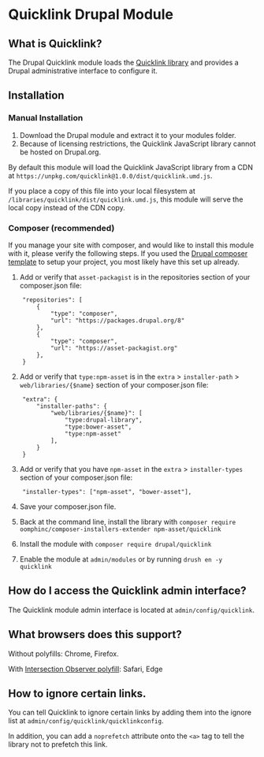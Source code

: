 # Quicklink Drupal Module

## What is Quicklink?

The Drupal Quicklink module loads the
[Quicklink library](https://github.com/GoogleChromeLabs/quicklink) and provides
a Drupal administrative interface to configure it.


## Installation


### Manual Installation
1. Download the Drupal module and extract it to your modules folder.
2. Because of licensing restrictions, the Quicklink JavaScript library cannot
be hosted on Drupal.org.

By default this module will load the Quicklink JavaScript library from a CDN at
`https://unpkg.com/quicklink@1.0.0/dist/quicklink.umd.js`.

If you place a copy of this file into your local filesystem at
`/libraries/quicklink/dist/quicklink.umd.js`, this module will serve the local copy 
instead of the CDN copy.


### Composer (recommended)
If you manage your site with composer, and would like to install this module
with it, please verify the following steps. If you used the [Drupal composer
template](https://github.com/drupal-composer/drupal-project) to setup your
project, you most likely have this set up already.

1. Add or verify that `asset-packagist` is in the repositories section of your
composer.json file:

```
    "repositories": [
        {
            "type": "composer",
            "url": "https://packages.drupal.org/8"
        },
        {
            "type": "composer",
            "url": "https://asset-packagist.org"
        },
    }
```

2. Add or verify that `type:npm-asset`  is in the `extra` > `installer-path` >
`web/libraries/{$name}` section of your composer.json file:

```
    "extra": {
        "installer-paths": {
            "web/libraries/{$name}": [
                "type:drupal-library",
                "type:bower-asset",
                "type:npm-asset"
            ],
        }
    }
```

3. Add or verify that you have `npm-asset` in the `extra` > `installer-types`
section of your composer.json file:

```
    "installer-types": ["npm-asset", "bower-asset"],
```

4. Save your composer.json file.

5. Back at the command line, install the library with
`composer require oomphinc/composer-installers-extender npm-asset/quicklink`

6. Install the module with `composer require drupal/quicklink`

7. Enable the module at `admin/modules` or by running `drush en -y quicklink`


## How do I access the Quicklink admin interface?

The Quicklink module admin interface is located at
`admin/config/quicklink`.


## What browsers does this support?

Without polyfills:
Chrome, Firefox.

With [Intersection Observer polyfill](https://github.com/w3c/IntersectionObserver/tree/master/polyfill):
Safari, Edge


## How to ignore certain links.

You can tell Quicklink to ignore certain links by adding them into the ignore
list at `admin/config/quicklink/quicklinkconfig`.

In addition, you can add a `noprefetch` attribute onto the `<a>` tag to tell
the library not to prefetch this link.
